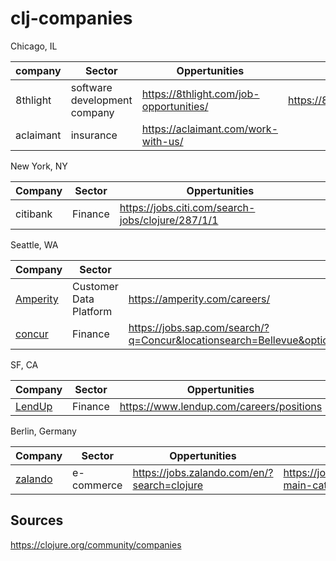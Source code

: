 # clj-companies


Chicago, IL

company   |  Sector        |                    Oppertunities         | Engineering blog      |
----------|----------------|------------------------------------------|-----------------------|
8thlight  | software development company    | https://8thlight.com/job-opportunities/ | https://8thlight.com/blog/tags/clojure.html | 
aclaimant | insurance      | https://aclaimant.com/work-with-us/      |  |

New York, NY

Company   | Sector  | Oppertunities                                       |
----------|---------|---------------------------------------------------|
citibank  | Finance | https://jobs.citi.com/search-jobs/clojure/287/1/1 |


Seattle, WA

Company                                                | Sector                 | Oppertunities                 | Blog       |
-------------------------------------------------------|------------------------|-------------------------------|------------|
[Amperity](https://amperity.com/company/)              | Customer Data Platform | https://amperity.com/careers/ |https://github.com/amperity |
[concur](https://www.concur.com/en-us/careers/meet-us) | Finance                | https://jobs.sap.com/search/?q=Concur&locationsearch=Bellevue&optionsFacetsDD_department=&optionsFacetsDD_customfield3=&optionsFacetsDD_country= |      |



SF, CA

Company   | Sector  | Oppertunities                                     | engineering blog   |
----------|---------|---------------------------------------------------|--------------------|
[LendUp](https://www.lendup.com/about)    | Finance | https://www.lendup.com/careers/positions | https://www.lendup.com/engineering/ |



Berlin, Germany


Company   | Sector  | Oppertunities                                     | engineering blog   |
----------|---------|---------------------------------------------------|--------------------|
[zalando](https://jobs.zalando.com/en/about/)    | e-commerce | https://jobs.zalando.com/en/?search=clojure          | https://jobs.zalando.com/tech/blog/?main-categories=Technical+Articles |


Sources
-------

https://clojure.org/community/companies
